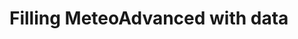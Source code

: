 # Filling MeteoAdvanced with data 

[Git branch]:(https://github.com/codiku/react-native-meteo/tree/012-EN-meteo-advanced-data)